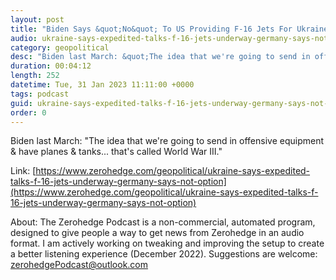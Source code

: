 ```yaml
---
layout: post
title: "Biden Says &quot;No&quot; To US Providing F-16 Jets For Ukraine (..For Now)"
audio: ukraine-says-expedited-talks-f-16-jets-underway-germany-says-not-option-2
category: geopolitical
desc: "Biden last March: &quot;The idea that we're going to send in offensive equipment &amp; have planes &amp; tanks... that's called World War III.&quot;"
duration: 00:04:12
length: 252
datetime: Tue, 31 Jan 2023 11:11:00 +0000
tags: podcast
guid: ukraine-says-expedited-talks-f-16-jets-underway-germany-says-not-option-0
order: 0
---
```

Biden last March: &quot;The idea that we're going to send in offensive equipment &amp; have planes &amp; tanks... that's called World War III.&quot;

Link: [https://www.zerohedge.com/geopolitical/ukraine-says-expedited-talks-f-16-jets-underway-germany-says-not-option](https://www.zerohedge.com/geopolitical/ukraine-says-expedited-talks-f-16-jets-underway-germany-says-not-option)

About: The Zerohedge Podcast is a non-commercial, automated program, designed to give people a way to get news from Zerohedge in an audio format.  I am actively working on tweaking and improving the setup to create a better listening experience (December 2022).  Suggestions are welcome: [zerohedgePodcast@outlook.com](mailto:zerohedgePodcast@outlook.com)